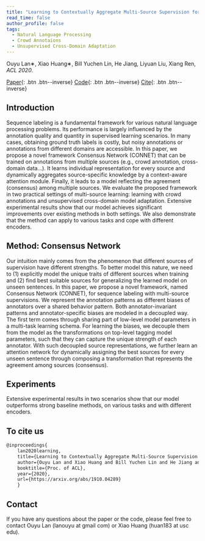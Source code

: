```yaml
---
title: "Learning to Contextually Aggregate Multi-Source Supervision for Sequence Labeling"
read_time: false
author_profile: false
tags:
  - Natural Language Processing
  - Crowd Annotaions
  - Unsupervised Cross-Domain Adaptation
---
```


Ouyu Lan∗, Xiao Huang∗, Bill Yuchen Lin, He Jiang, Liyuan Liu, Xiang Ren, *ACL 2020*.

[Paper](https://arxiv.org/abs/1910.04289){: .btn .btn--inverse}
[Code](https://github.com/INK-USC/ConNet){: .btn .btn--inverse}
[Cite](#to-cite-us){: .btn .btn--inverse}

## Introduction
Sequence labeling is a fundamental framework for various natural language processing problems. Its performance is largely influenced by the annotation quality and quantity in supervised learning scenarios. In many cases, obtaining ground truth labels is costly, but noisy annotations or annotations from different domains are accessible. In this paper, we propose a novel framework Consensus Network (CONNET) that can be trained on annotations from multiple sources (e.g., crowd annotation, cross-domain data...). It learns individual representation for every source and dynamically aggregates source-specific knowledge by a context-aware attention module. Finally, it leads to a model reflecting the agreement (consensus) among multiple sources. We evaluate the proposed framework in two practical settings of multi-source learning: learning with crowd annotations and unsupervised cross-domain model adaptation. Extensive experimental results show that our model achieves significant improvements over existing methods in both settings. We also demonstrate that the method can apply to various tasks and cope with different encoders.

## Method: Consensus Network
Our intuition mainly comes from the phenomenon that different sources of supervision have different strengths. To better model this nature, we need to (1) explicitly model the unique traits of different sources when training and (2) find best suitable sources for generalizing the learned model on unseen sentences. In this paper, we propose a novel framework, named Consensus Network (CONNET), for sequence labeling with multi-source supervisions. We represent the annotation patterns as different biases of annotators over a shared behavior pattern. Both annotator-invariant patterns and annotator-specific biases are modeled in a decoupled way. The first term comes through sharing part of low-level model parameters in a multi-task learning schema. For learning the biases, we decouple them from the model as the transformations on top-level tagging model parameters, such that they can capture the unique strength of each annotator. With such decoupled source representations, we further learn an attention network for dynamically assigning the best sources for every unseen sentence through composing a transformation that represents the agreement among sources (consensus).

## Experiments
Extensive experimental results in two scenarios show that our model outperforms strong baseline methods, on various tasks and with different encoders.

## To cite us
```markdown
@inproceedings{
    lan2020learning,
    title={Learning to Contextually Aggregate Multi-Source Supervision for Sequence Labeling},
    author={Ouyu Lan and Xiao Huang and Bill Yuchen Lin and He Jiang and Liyuan Liu and Xiang Ren},
    booktitle={Proc. of ACL},
    year={2020},
    url={https://arxiv.org/abs/1910.04289}
    }
```

## Contact
If you have any questions about the paper or the code, please feel free to contact Ouyu Lan (lanouyu at gmail com) or Xiao Huang (huan183 at usc edu).